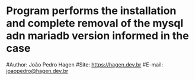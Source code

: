 # Program performs the installation and complete removal of the mysql adn mariadb version informed in the case
#Author: João Pedro Hagen
#Site: https://hagen.dev.br
#E-mail: joaopedro@hagen.dev.br

